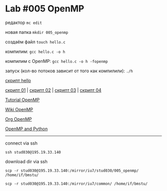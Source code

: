 # Lab #005 OpenMP




редактор
```mc edit```

новая папка
```mkdir 005_openmp```

создаём файл
```touch hello.c```

компилим:
```gcc hello.c -o h```

компилим с OpenMP:
```gcc hello.c -o h -fopenmp```

запуск (кол-во потоков зависит от того как компилили):
```./h```

[скрипт hello](hello.c)

[скрипт 01](01.c) | [скрипт 02](02.c) | [скрипт 03](03.c) | [скрипт 04](04.c) 

[Tutorial OpenMP](iwomp2005_tutorial_openmp_rvdp.pdf)

[Wiki OpenMP](https://en.wikipedia.org/wiki/OpenMP)

[Org OpenMP](https://www.openmp.org/)

[OpenMP and Python](https://stackoverflow.com/questions/11368486/openmp-and-python)

___
connect via ssh

```ssh stud030@195.19.33.140```

download dir via ssh

```scp -r stud030@195.19.33.140:/mirror/iu7/stud030/005_openmp/ /home/if/bmstu/```


```scp -r stud030@195.19.33.140:/mirror/iu7/common/ /home/if/bmstu/```
